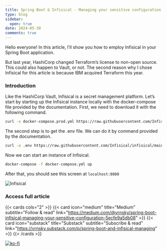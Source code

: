 ```yaml
---
title: Spring Boot & Infisical - Managing your sensitive configuration
type: blog
sidebar:
  open: true
date: 2024-05-30
comments: true
---
```


Hello everyone! In this article, I’ll show you how to employ
Infisical in your Spring Boot application.

But last year, HashiCorp changed Terraform’s license to non-open source.
This could also happen to Vault, or not.
The second reason why I chose Infisical for this article is because
IBM acquired Terraform this year.

### Introduction
Like the HashiCorp Vault, Infisical is a secret management platform.
Let’s start by starting up the Infisical instance locally with the docker-compose
file provided by the documentation. First, we need to download it with the following command.

```bash
curl -o docker-compose.prod.yml https://raw.githubusercontent.com/Infisical/infisical/main/docker-compose.prod.yml
```

The second step is to get the .env file.
We can do it by command provided by the documentation.
```bash
curl -o .env https://raw.githubusercontent.com/Infisical/infisical/main/.env.example
```

Now we can start an instance of Infisical.
```bash
docker-compose -f docker-compose.yml up
```

After that, you should see this screen at `localhost:8080`

![Infisical](/images/infisical/infisical-1.png "Login page")

### Access full article
{{< cards cols="2" >}}
{{< card icon="medium" title="Medium" subtitle="Follow & read" link="https://medium.com/@vrnsky/spring-boot-infisical-managing-your-sensitive-configuration-5ecfe9a5db08" >}}
{{< card icon="substack" title="Substack" subtitle="Subscribe & read" link="https://vrnsky.substack.com/p/spring-boot-and-infisical-managing" >}}
{{< /cards >}}

[![ko-fi](https://ko-fi.com/img/githubbutton_sm.svg)](https://ko-fi.com/J3J416GZA5)
